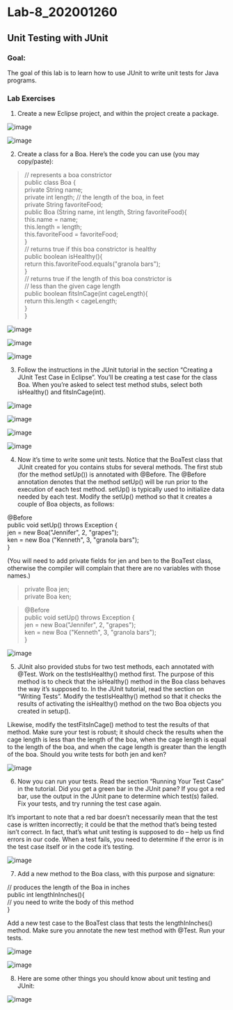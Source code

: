 # Lab-8_202001260

## Unit Testing with JUnit

### Goal:
The goal of this lab is to learn how to use JUnit to write unit tests for Java programs.

### Lab Exercises
1. Create a new Eclipse project, and within the project create a package.

![image](https://user-images.githubusercontent.com/75676900/233592002-aadcc21e-f11d-44f4-a5f7-6913cab4cd45.png)

![image](https://user-images.githubusercontent.com/75676900/233610914-fd5b6d59-1df3-4187-b0e8-1497d5533fb7.png)


2. Create a class for a Boa. Here’s the code you can use (you may copy/paste):

> // represents a boa constrictor  
public class Boa {    
private String name;  
private int length; // the length of the boa, in feet    
private String favoriteFood;  
public Boa (String name, int length, String favoriteFood){    
this.name = name;  
this.length = length;    
this.favoriteFood = favoriteFood;  
}  
// returns true if this boa constrictor is healthy  
public boolean isHealthy(){    
return this.favoriteFood.equals("granola bars");    
}  
// returns true if the length of this boa constrictor is  
// less than the given cage length  
public boolean fitsInCage(int cageLength){  
return this.length < cageLength;  
}  
}  

![image](https://user-images.githubusercontent.com/75676900/233595860-82a09c9c-81f0-40f6-81f0-1825435c2dc7.png)

![image](https://user-images.githubusercontent.com/75676900/233595801-9717b8ea-8e14-4f8a-aed1-1c00b8f810cf.png)

![image](https://user-images.githubusercontent.com/75676900/233610993-2597b574-89ad-4534-9920-af135a7da8c6.png)


3. Follow the instructions in the JUnit tutorial in the section “Creating a JUnit Test Case in Eclipse”. You’ll be creating a test case for the class Boa. When you’re asked to select test method stubs, select both isHealthy() and fitsInCage(int).

![image](https://user-images.githubusercontent.com/75676900/233596979-7eae297b-c52d-4255-b2aa-e6fc4cf1c5d1.png)

![image](https://user-images.githubusercontent.com/75676900/233597055-3fab56c3-c846-4c87-9b0c-11e1d6b17a54.png)

![image](https://user-images.githubusercontent.com/75676900/233611102-192f6f30-9afb-4a70-98b2-24b9d8e06aae.png)

![image](https://user-images.githubusercontent.com/75676900/233611153-1505e1a1-390b-43b7-ba92-857f1e3e0790.png)



4. Now it’s time to write some unit tests. Notice that the BoaTest class that JUnit created for you contains stubs for several methods. The first stub (for the method setUp()) is annotated with @Before. The @Before annotation denotes that the method setUp() will be run prior to the execution of each test method. setUp() is typically used to initialize data needed by each test. Modify the setUp() method so that it creates a couple of Boa objects, as follows:

@Before  
public void setUp() throws Exception {  
jen = new Boa("Jennifer", 2, "grapes");  
ken = new Boa ("Kenneth", 3, "granola bars");  
}  

(You will need to add private fields for jen and ben to the BoaTest class, otherwise the compiler will complain that there are no variables with those names.)

> private Boa jen;  
private Boa ken;  

> @Before     
public void setUp() throws Exception {    
jen = new Boa("Jennifer", 2, "grapes");    
ken = new Boa ("Kenneth", 3, "granola bars");    
}    

![image](https://user-images.githubusercontent.com/75676900/233611298-856c1741-a9aa-442e-a507-c9795a372d12.png)


5. JUnit also provided stubs for two test methods, each annotated with @Test. Work on the testIsHealthy() method first. The purpose of this method is to check that the isHealthy() method in the Boa class behaves the way it’s supposed to. In the JUnit tutorial, read the section on “Writing Tests”. Modify the testIsHealthy() method so that it checks the results of activating the isHealthy() method on the two Boa objects you
created in setup().  

Likewise, modify the testFitsInCage() method to test the results of that method. Make sure your test is robust; it should check the results when the cage length is less than the length of the boa, when the cage length is equal to the length of the boa, and when the cage length is greater than the length of the boa. Should you write tests for both jen and ken?

![image](https://user-images.githubusercontent.com/75676900/233612765-8cae2d15-a93d-4717-9686-aad60233663b.png)

6. Now you can run your tests. Read the section “Running Your Test Case” in the tutorial. Did you get a green bar in the JUnit pane? If you got a red bar, use the output in the JUnit pane to determine which test(s) failed. Fix your tests, and try running the test case again.  

It’s important to note that a red bar doesn’t necessarily mean that the test case is written incorrectly; it could be that the method that’s being tested isn’t correct. In fact, that’s what unit testing is supposed to do – help us find errors in our code. When a test fails, you need to determine if the error is in the test case itself or in the code it’s testing.

![image](https://user-images.githubusercontent.com/75676900/233614054-73de12cc-0b8a-479e-b3a7-877ecac93a12.png)

7. Add a new method to the Boa class, with this purpose and signature:

// produces the length of the Boa in inches  
public int lengthInInches(){  
// you need to write the body of this method  
}

Add a new test case to the BoaTest class that tests the lengthInInches() method. Make sure you annotate the new test method with @Test. Run your tests.

![image](https://user-images.githubusercontent.com/75676900/233614705-79121899-6e13-4112-9d50-f4bee3bf613b.png)

![image](https://user-images.githubusercontent.com/75676900/233614795-ad8dd80d-34d0-4f18-a867-c46cc8e44a83.png)


8. Here are some other things you should know about unit testing and JUnit:

![image](https://user-images.githubusercontent.com/75676900/233615409-7fa2eed5-55ae-4476-8273-996f7e5a4983.png)

